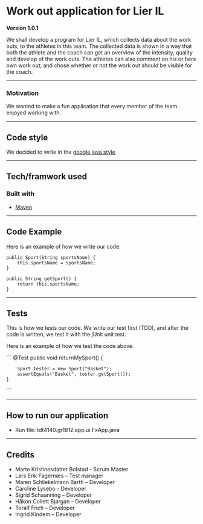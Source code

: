 # Work out application for Lier IL

**Version 1.0.1**

We shall develop a program for Lier IL, which collects data about the work outs, 
to the athletes in this team. The collected data is shown in a way that both the athlete
and the coach can get an overview of the intensity, quality and develop of the work outs.
The athletes can also comment on his or hers own work out, and chose whether or not the work out
should be visible for the coach. 

---

### Motivation

We wanted to make a fun application that every member of the team enjoyed working with. 

---

## Code style

We decided to write in the [google java style](https://google.github.io/styleguide/javaguide.html)

---

## Tech/framwork used

### Built with

* [Maven](https://maven.apache.org/)

--- 

## Code Example

Here is an example of how we write our code. 


	public Sport(String sportsName) {
		this.sportsName = sportsName;
	}
  
	public String getSport() {
		return this.sportsName; 
	}
	

---

## Tests

This is how we tests our code. We write our test first (TDD), and after the code is written,
we test it with the jUnit unit test. 

Here is an example of how we test the code above. 

´´´
	@Test
	public void returnMySport() {
		
		Sport tester = new Sport("Basket"); 
		assertEquals("Basket", tester.getSport());
	}
´´´

---

## How to run our application

* Run file: tdt4140.gr1812.app.ui.FxApp.java

---

## Credits

* Marte Kristinesdatter Bolstad - Scrum Master
* Lars Erik Fagernæs – Test manager 
* Maren Schliekelmann Barth – Developer
* Caroline Lysebo - Developer
* Sigrid Schaanning – Developer
* Håkon Collett Bjørgan – Developer
* Toralf Frich – Developer
* Ingrid Kindem – Developer






